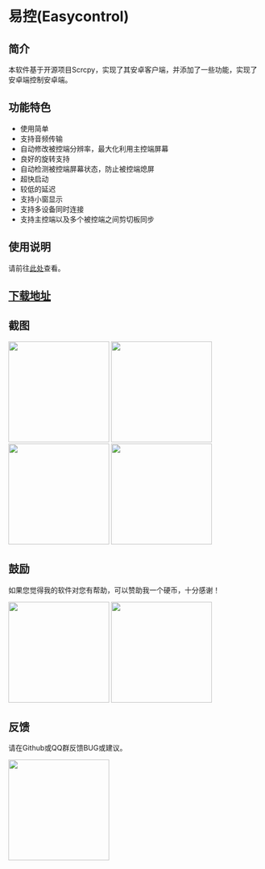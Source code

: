 # 易控(Easycontrol)

## 简介

本软件基于开源项目Scrcpy，实现了其安卓客户端，并添加了一些功能，实现了安卓端控制安卓端。

## 功能特色

- 使用简单
- 支持音频传输
- 自动修改被控端分辨率，最大化利用主控端屏幕
- 良好的旋转支持
- 自动检测被控端屏幕状态，防止被控端熄屏
- 超快启动
- 较低的延迟
- 支持小窗显示
- 支持多设备同时连接
- 支持主控端以及多个被控端之间剪切板同步

## 使用说明

请前往[此处](https://github.com/mingzhixian/Easycontrol/blob/master/HOW_TO_USE.md)查看。

## [下载地址](https://github.com/mingzhixian/Easycontrol/releases/latest/download/Easycontrol.apk)

## 截图

<img src="https://github.com/mingzhixian/Easycontrol/blob/master/pic/screenshot/main.webp?raw=true" width="200px">
<img src="https://github.com/mingzhixian/Easycontrol/blob/master/pic/screenshot/small.webp?raw=true" width="200px">
<img src="https://github.com/mingzhixian/Easycontrol/blob/master/pic/screenshot/mini.webp?raw=true" width="200px">
<img src="https://github.com/mingzhixian/Easycontrol/blob/master/pic/screenshot/full.webp?raw=true" width="200px">

## 鼓励

如果您觉得我的软件对您有帮助，可以赞助我一个硬币，十分感谢！

<img src="https://github.com/mingzhixian/Easycontrol/blob/master/pic/other/wechat.webp?raw=true" width="200px">
<img src="https://github.com/mingzhixian/Easycontrol/blob/master/pic/other/alipay.webp?raw=true" width="200px">

## 反馈

请在Github或QQ群反馈BUG或建议。

<img src="https://github.com/mingzhixian/Easycontrol/blob/master/pic/other/qq.webp?raw=true" width="200px">